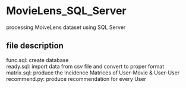 # MovieLens_SQL_Server
processing MoiveLens dataset using SQL Server  
## file description
func.sql: create database  
ready.sql: import data from csv file and convert to proper format  
matrix.sql: produce the Incidence Matrices of User-Movie & User-User  
recommend.py: produce recommendation for every User  
